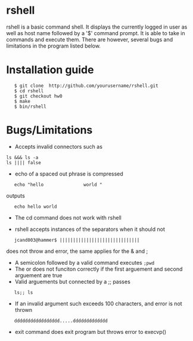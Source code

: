 rshell
====
rshell is a basic command shell. It displays the currently logged in user as well as host name followed by a '$' command prompt. It is able to take in commands and execute them. There are however, several bugs and limitations in the program listed below.

Installation guide
====
```
   $ git clone  http://github.com/yourusername/rshell.git
   $ cd rshell
   $ git checkout hw0
   $ make
   $ bin/rshell
```

Bugs/Limitations
====
* Accepts invalid connectors such as
```
ls &&& ls -a
ls |||| false
```
* echo of a spaced out phrase is compressed
```
   echo "hello               world "
```
outputs 
```
   echo hello world
```
* The cd command does not work with rshell

* rshell accepts instances of the separators when it should not 
```
   jcand003@hammer$ ||||||||||||||||||||||||||||||
```
does not throw and error, the same applies for the & and ;

* A semicolon followed by a valid command executes 
`
   ;pwd
`
* The or does not funciton correctly if the first arguement and second arguement are true
* Valid arguements but connected by a ;; passes
```
   ls;; ls
```
* If an invalid argument such exceeds 100 characters, and error is not thrown
```
   ddddddddddddddddd.....ddddddddddddd
```
* exit command does exit program but throws error to execvp()
